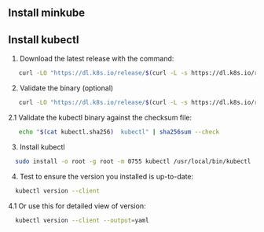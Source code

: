 ## Install minkube

## Install kubectl

1. Download the latest release with the command:
```bash
   curl -LO "https://dl.k8s.io/release/$(curl -L -s https://dl.k8s.io/release/stable.txt)/bin/linux/amd64/kubectl"
```

2. Validate the binary (optional)
```bash
   curl -LO "https://dl.k8s.io/release/$(curl -L -s https://dl.k8s.io/release/stable.txt)/bin/linux/amd64/kubectl.sha256"
```

2.1 Validate the kubectl binary against the checksum file:
```bash
   echo "$(cat kubectl.sha256)  kubectl" | sha256sum --check
```

3. Install kubectl
```bash
  sudo install -o root -g root -m 0755 kubectl /usr/local/bin/kubectl
```
4. Test to ensure the version you installed is up-to-date:
```bash
  kubectl version --client
```

4.1 Or use this for detailed view of version:
```bash
  kubectl version --client --output=yaml
```